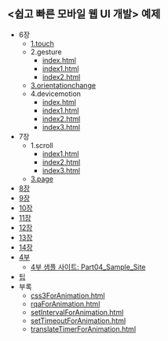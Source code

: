 ## &lt;쉽고 빠른 모바일 웹 UI 개발> 예제

* 6장
  * [1.touch](Chapter06/1.touch/)
  * 2.gesture
    * [index.html](Chapter06/2.gesture/index.html)
    * [index1.html](Chapter06/2.gesture/index1.html)
    * [index2.html](Chapter06/2.gesture/index2.html)
  * [3.orientationchange](Chapter06/3.orientationchange/)
  * 4.devicemotion
    * [index.html](Chapter06/4.devicemotion/index.html)
    * [index1.html](Chapter06/4.devicemotion/index1.html)
    * [index2.html](Chapter06/4.devicemotion/index2.html)
    * [index3.html](Chapter06/4.devicemotion/index3.html)
* 7장
  * 1.scroll
    * [index1.html](Chapter07/1.scroll/index1.html)
    * [index2.html](Chapter07/1.scroll/index2.html)
    * [index3.html](Chapter07/1.scroll/index3.html)
  * [3.page](Chapter07/3.page/)
* [8장](Chapter08)
* [9장](Chapter09)
* [10장](Chapter10)
* [11장](Chapter11)
* [12장](Chapter12)
* [13장](Chapter13)
* [14장](Chapter14)
* [4부](Part04)
  * [4부 샘플 사이트: Part04_Sample_Site](Part04/Part04_Sample_Site.zip)
* [팁](Tip01)
* 부록
  * [css3ForAnimation.html](Append01/css3ForAnimation.html)
  * [rqaForAnimation.html](Append01/rqaForAnimation.html)
  * [setIntervalForAnimation.html](Append01/setIntervalForAnimation.html)
  * [setTimeoutForAnimation.html](Append01/setTimeoutForAnimation.html)
  * [translateTimerForAnimation.html](Append01/translateTimerForAnimation.html)